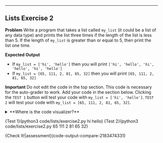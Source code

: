 ----------

## Lists Exercise 2

**Problem**
Write a program that takes a list called `my_list` (it could be a list of any data type) and prints the list three times if the length of the list is less than 5. If the length of `my_list` is greater than or equal to 5, then print the list one time.

**Expected Output**
* If `my_list = ['hi', 'hello']` then you will print `['hi', 'hello', 'hi', 'hello', 'hi', 'hello']`
* If `my_list = [65, 111, 2, 81, 65, 32]` then you will print `[65, 111, 2, 81, 65, 32]`

**Important**
Do not edit the code in the top section. This code is necessary for the auto-grader to work. Add your code in the section below. Clicking the `TEST 1` button will test your code with `my_list = ['hi', 'hello']`. `TEST 2` will test your code with `my_list = [65, 111, 2, 81, 65, 32]`.

<details><summary>**Where is the code visualizer?**</summary>Unfortunately, the code visualizer does not work with the statement `import sys`. Since importing the `sys` module is required for this problem, the code visualizer will not be available for this problem.</details>

{Test 1}(python3 code/lists/exercise2.py hi hello)
{Test 2}(python3 code/lists/exercise2.py 65 111 2 81 65 32)

{Check It!|assessment}(code-output-compare-2183474331)
